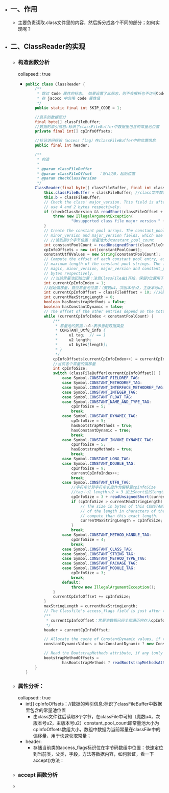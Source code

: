 - ## 一、作用
	- 主要负责读取.class文件里的内容，然后拆分成各个不同的部分；如何实现呢？
- ## 二、ClassReader的实现
	- ### 构造函数分析
	  collapsed:: true
		- ```java
		  public class ClassReader {
		      /**
		       * 跳过 Code 属性的标志。 如果设置了此标志，则不会解析也不访问Code属性。
		       * 在 jacoco 中忽略 code 属性值
		       */
		      public static final int SKIP_CODE = 1;
		  
		      //真实的数据部分
		      final byte[] classFileBuffer;
		      //数据的索引信息:标识了classFileBuffer中数据里包含的常量池位置
		      private final int[] cpInfoOffsets;
		  
		      //标记访问标识（access flag）在classFileBuffer中的位置信息
		      public final int header;
		  
		      /**
		       * 构造
		       *
		       * @param classFileBuffer
		       * @param classFileOffset   ：默认为0，起始位置
		       * @param checkClassVersion
		       */
		      ClassReader(final byte[] classFileBuffer, final int classFileOffset, final boolean checkClassVersion) {
		          this.classFileBuffer = classFileBuffer; //class文件数据字节数组
		          this.b = classFileBuffer;
		          // Check the class' major_version. This field is after the magic and minor_version fields, which
		          // use 4 and 2 bytes respectively.
		          if (checkClassVersion && readShort(classFileOffset + 6) > Opcodes.V16) {
		              throw new IllegalArgumentException(
		                      "Unsupported class file major version " + readShort(classFileOffset + 6));
		          }
		          // Create the constant pool arrays. The constant_pool_count field is after the magic,
		          // minor_version and major_version fields, which use 4, 2 and 2 bytes respectively.
		          // //读取第8个字节位置：常量池大小constant_pool_count
		          int constantPoolCount = readUnsignedShort(classFileOffset + 8);
		          cpInfoOffsets = new int[constantPoolCount];
		          constantUtf8Values = new String[constantPoolCount];
		          // Compute the offset of each constant pool entry, as well as a conservative estimate of the
		          // maximum length of the constant pool strings. The first constant pool entry is after the
		          // magic, minor_version, major_version and constant_pool_count fields, which use 4, 2, 2 and 2
		          // bytes respectively.
		          // //当前常量池起始位置：注意ClassFile由1开始，保留0位置用于未指定任何数据
		          int currentCpInfoIndex = 1;
		          //起始偏移量，首位常量池位置：（魔数u4，次版本号u2，主版本号u2，常量池大小u2）
		          int currentCpInfoOffset = classFileOffset + 10; //从第10个字节开始保存常量
		          int currentMaxStringLength = 0;
		          boolean hasBootstrapMethods = false;
		          boolean hasConstantDynamic = false;
		          // The offset of the other entries depend on the total size of all the previous entries.
		          while (currentCpInfoIndex < constantPoolCount) {
		              /**
		               * 常量池的数据：u1:表示当前数据类型
		               * CONSTANT_Utf8_info {
		               *     u1 tag;  // == 1
		               *     u2 length;
		               *     u1 bytes[length];
		               * }
		               */
		              cpInfoOffsets[currentCpInfoIndex++] = currentCpInfoOffset + 1; ////去掉u1数据类型保存常量数据
		              //当前各个常量的偏移量
		              int cpInfoSize;
		              switch (classFileBuffer[currentCpInfoOffset]) {
		                  case Symbol.CONSTANT_FIELDREF_TAG:
		                  case Symbol.CONSTANT_METHODREF_TAG:
		                  case Symbol.CONSTANT_INTERFACE_METHODREF_TAG:
		                  case Symbol.CONSTANT_INTEGER_TAG:
		                  case Symbol.CONSTANT_FLOAT_TAG:
		                  case Symbol.CONSTANT_NAME_AND_TYPE_TAG:
		                      cpInfoSize = 5;
		                      break;
		                  case Symbol.CONSTANT_DYNAMIC_TAG:
		                      cpInfoSize = 5;
		                      hasBootstrapMethods = true;
		                      hasConstantDynamic = true;
		                      break;
		                  case Symbol.CONSTANT_INVOKE_DYNAMIC_TAG:
		                      cpInfoSize = 5;
		                      hasBootstrapMethods = true;
		                      break;
		                  case Symbol.CONSTANT_LONG_TAG:
		                  case Symbol.CONSTANT_DOUBLE_TAG:
		                      cpInfoSize = 9;
		                      currentCpInfoIndex++;
		                      break;
		                  case Symbol.CONSTANT_UTF8_TAG:
		                      //字符串计算字符串长度作为偏移量cpInfoSize
		                      //tag：u1 length:u2 = 3 加上Short位的length表示bytes数组长度的
		                      cpInfoSize = 3 + readUnsignedShort(currentCpInfoOffset + 1);
		                      if (cpInfoSize > currentMaxStringLength) {
		                          // The size in bytes of this CONSTANT_Utf8 structure provides a conservative estimate
		                          // of the length in characters of the corresponding string, and is much cheaper to
		                          // compute than this exact length.
		                          currentMaxStringLength = cpInfoSize;
		                      }
		                      break;
		                  case Symbol.CONSTANT_METHOD_HANDLE_TAG:
		                      cpInfoSize = 4;
		                      break;
		                  case Symbol.CONSTANT_CLASS_TAG:
		                  case Symbol.CONSTANT_STRING_TAG:
		                  case Symbol.CONSTANT_METHOD_TYPE_TAG:
		                  case Symbol.CONSTANT_PACKAGE_TAG:
		                  case Symbol.CONSTANT_MODULE_TAG:
		                      cpInfoSize = 3;
		                      break;
		                  default:
		                      throw new IllegalArgumentException();
		              }
		              currentCpInfoOffset += cpInfoSize;
		          }
		          maxStringLength = currentMaxStringLength;
		          // The Classfile's access_flags field is just after the last constant pool entry.
		          /**
		           * currentCpInfoOffset：常量池数据已经全部遍历完存入cpInfoOffsets中，此时位置为:access_flags
		           */
		          header = currentCpInfoOffset;
		  
		          // Allocate the cache of ConstantDynamic values, if there is at least one.
		          constantDynamicValues = hasConstantDynamic ? new ConstantDynamic[constantPoolCount] : null;
		  
		          // Read the BootstrapMethods attribute, if any (only get the offset of each method).
		          bootstrapMethodOffsets =
		                  hasBootstrapMethods ? readBootstrapMethodsAttribute(currentMaxStringLength) : null;
		      }
		  }
		  ```
	- ### 属性分析：
	  collapsed:: true
		- int[] cpInfoOffsets：//数据的索引信息:标识了classFileBuffer中数据里包含的常量池位置
			- 由class文件往后读取8个字节，在classFile中可知（魔数u4，次版本号u2，主版本号u2）constant_pool_count即常量池大小为cpInfoOffsets数组大小，数组中数据为当前常量在classFile中的偏移量，用于快速获取常量；
		- header:
			- 存储当前类的access_flags标识位在字节码数组中位置：快速定位到当前类，父类，字段，方法等数据内容，如何验证，看一下accept()方法：
	- ### accept 函数分析
	-